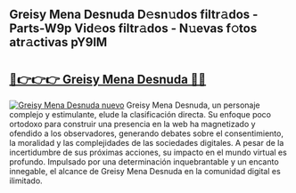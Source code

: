 ## Greisy Mena Desnuda D𝚎sn𝚞dos filtr𝚊dos - Parts-W9p Vid𝚎os filtr𝚊dos - N𝚞evas f𝚘tos atr𝚊ctivas pY9lM

# <h2><a href="http://mbcmuh.tromn.icu/?c=Greisy+Mena+Desnuda">🔗👉👉👉 Greisy Mena Desnuda 🔗🔗</a></h2>

[![Greisy Mena Desnuda nuevo](https://i.imgur.com/pEAQMta.gif)](http://mbcmuh.tromn.icu/?c=Greisy+Mena+Desnuda)
Greisy Mena Desnuda, un personaje complejo y estimulante, elude la clasificación directa. Su enfoque poco ortodoxo para construir una presencia en la web ha magnetizado y ofendido a los observadores, generando debates sobre el consentimiento, la moralidad y las complejidades de las sociedades digitales. A pesar de la incertidumbre de sus próximas acciones, su impacto en el mundo virtual es profundo. Impulsado por una determinación inquebrantable y un encanto innegable, el alcance de Greisy Mena Desnuda en la comunidad digital es ilimitado.
